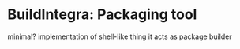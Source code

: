 # BuildIntegra: Packaging tool
minimal? implementation of shell-like thing
it acts as package builder